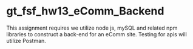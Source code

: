 # gt_fsf_hw13_eComm_Backend
This assignment requires we utilize node js, mySQL and related npm libraries to construct a back-end for an eComm site. Testing for apis will utilize Postman.
